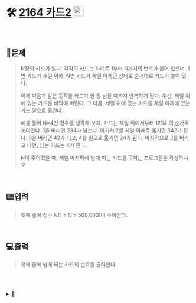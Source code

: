 <br>

# 🛠️ [2164 카드2](http://www.acmicpc.net/problem/2164) <img height="27px" width="27px" src="https://static.solved.ac/tier_small/7.svg"/>

<br>

## 📖문제
>N장의 카드가 있다. 각각의 카드는 차례로 1부터 N까지의 번호가 붙어 있으며, 1번 카드가 제일 위에, N번 카드가 제일 아래인 상태로 순서대로 카드가 놓여 있다.
>
>이제 다음과 같은 동작을 카드가 한 장 남을 때까지 반복하게 된다. 우선, 제일 위에 있는 카드를 바닥에 버린다. 그 다음, 제일 위에 있는 카드를 제일 아래에 있는 카드 밑으로 옮긴다.
>
>예를 들어 N=4인 경우를 생각해 보자. 카드는 제일 위에서부터 1234 의 순서로 놓여있다. 1을 버리면 234가 남는다. 여기서 2를 제일 아래로 옮기면 342가 된다. 3을 버리면 42가 되고, 4를 밑으로 옮기면 24가 된다. 마지막으로 2를 버리고 나면, 남는 카드는 4가 된다.
>
>N이 주어졌을 때, 제일 마지막에 남게 되는 카드를 구하는 프로그램을 작성하시오.

<br>

## ⌨️입력
>첫째 줄에 정수 N(1 ≤ N ≤ 500,000)이 주어진다.

<br>

## 💻출력
>첫째 줄에 남게 되는 카드의 번호를 출력한다.

<br><br>

<details>
  <summary>🎈</summary>
  <br>
  
  >반복문 안에서 <code>pop()</code> 사용 시 시간복잡도가 O(n<sup>2</sup>) 으로 위 문제에서는 시간 초과가 뜸
  >
  >끝자리에 요소를 추가하는 <code>append()</code> 와 달리 <code>pop(n)</code> 은 탐색 알고리즘이 포함되어 시간복잡도가 O(n)이다
  > 
  >
  >따라서, 
  ```python
  from collections import deque
  import sys

  Q = deque = deque()

  ...중략...

  while len(Q) != 1:
    Q.popleft() 
    Q.append(Q.popleft())

  ...중략
  ```
  >위와 같이 deque를 사용하여 queue를 이용해야 함

  <br><br>

  ## 🪄참고자료
  >1. [Python list 연산에 따른 시간 복잡도](https://hyun-am-coding.tistory.com/entry/Python-list-%EC%97%B0%EC%82%B0%EC%97%90-%EB%94%B0%EB%A5%B8-%EC%8B%9C%EA%B0%84-%EB%B3%B5%EC%9E%A1%EB%8F%84)
  >
  >2. [[Python] Dequeue 사용하기](https://ooeunz.tistory.com/31)
  
</details>

<br><br>

